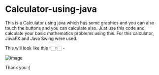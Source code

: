 # Calculator-using-java
This is a Calculator using java which has some graphics and you can also touch the buttons and you can calculate also.
Just use this code and calculate your basic mathematics problems using this.
For this calculator, JavaFX and Java Swing were used.

This will look like this 👇🏻👇🏻 -

![image](https://user-images.githubusercontent.com/92244026/205003058-c5312f84-0a21-4d8f-a00d-cd4747be381c.png)

Thank you  :)
